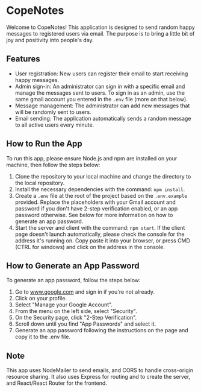 # CopeNotes

Welcome to CopeNotes! This application is designed to send random happy messages to registered users via email. The purpose is to bring a little bit of joy and positivity into people's day.

## Features

- User registration: New users can register their email to start receiving happy messages.
- Admin sign-in: An administrator can sign in with a specific email and manage the messages sent to users. To sign in as an admin, use the same gmail account you entered in the `.env` file (more on that below).
- Message management: The administrator can add new messages that will be randomly sent to users.
- Email sending: The application automatically sends a random message to all active users every minute.

## How to Run the App

To run this app, please ensure Node.js and npm are installed on your machine, then follow the steps below:

1. Clone the repository to your local machine and change the directory to the local repository.
2. Install the necessary dependencies with the command: `npm install`.
3. Create a `.env` file at the root of the project based on the `.env.example` provided. Replace the placeholders with your Gmail account and password if you don't have 2-step verification enabled, or an app password otherwise. See below for more information on how to generate an app password.
4. Start the server and client with the command: `npm start`. If the client page doesn't launch automatically, please check the console for the address it's running on. Copy paste it into your browser, or press CMD (CTRL for windows) and click on the address in the console.

## How to Generate an App Password

To generate an app password, follow the steps below: 

1. Go to www.google.com and sign in if you're not already.
2. Click on your profile.
3. Select "Manage your Google Account".
4. From the menu on the left side, select "Security".
5. On the Security page, click "2-Step Verification".
6. Scroll down until you find "App Passwords" and select it.
7. Generate an app password following the instructions on the page and copy it to the .env file.


## Note

This app uses NodeMailer to send emails, and CORS to handle cross-origin resource sharing. It also uses Express for routing and to create the server, and React/React Router for the frontend.